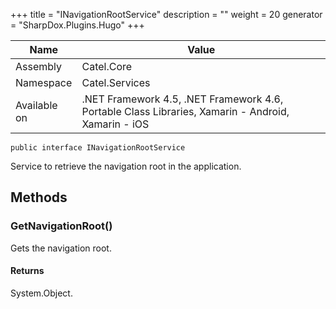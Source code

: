 

+++
title = "INavigationRootService" 
description = ""
weight = 20
generator = "SharpDox.Plugins.Hugo"
+++

Name|Value
---|---
Assembly|Catel.Core
Namespace|Catel.Services
Available on|.NET Framework 4.5, .NET Framework 4.6, Portable Class Libraries, Xamarin - Android, Xamarin - iOS

```
public interface INavigationRootService
```

Service to retrieve the navigation root in the application.

## Methods

### GetNavigationRoot()

Gets the navigation root.

#### Returns

System.Object.

